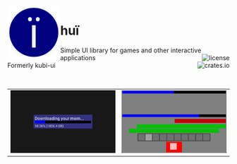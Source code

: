 <img src="./.assets/hui.svg" width="120" align="left">
<h1>huї</h1>
<div>
  Simple UI library for games and other interactive applications
  <a href="./LICENSE.txt" align="right" float="right">
    <img alt="license" src="https://img.shields.io/github/license/griffi-gh/hui" align="right">
  </a><br>
  <a href="https://crates.io/crates/hui" float="right">
    <img alt="crates.io" src="https://img.shields.io/crates/v/hui.svg" align="right">
  </a>
</div>
<span>
    Formerly kubi-ui
</span>
<p></p>
<br clear="all">

<table>
  <td>
    <img src="./.assets/demo0.gif" width="300">
  </td>
  <td>
    <img src="./.assets/demo1.gif" width="300">
  </td>
</table>
